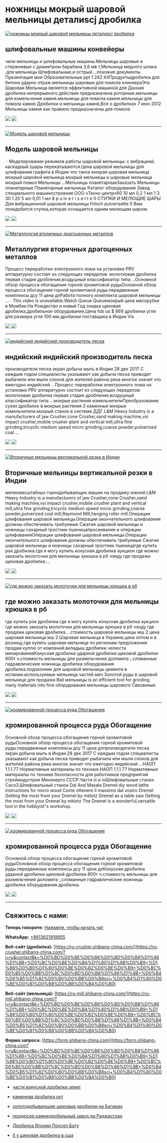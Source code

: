 # ножницы мокрый шаровой мельницы деталиscj дробилка

<a href="https://swt.shibang-china.com/?l=ru&img&k=%D0%BD%D0%BE%D0%B6%D0%BD%D0%B8%D1%86%D1%8B+%D0%BC%D0%BE%D0%BA%D1%80%D1%8B%D0%B9+%D1%88%D0%B0%D1%80%D0%BE%D0%B2%D0%BE%D0%B9+%D0%BC%D0%B5%D0%BB%D1%8C%D0%BD%D0%B8%D1%86%D1%8B+%D0%B4%D0%B5%D1%82%D0%B0%D0%BB%D0%B8scj+%D0%B4%D1%80%D0%BE%D0%B1%D0%B8%D0%BB%D0%BA%D0%B0" target="_blank">![ножницы мокрый шаровой мельницы деталиscj дробилка](http://static.shibang-china.com/all-800x300/1349.jpg)</a>

## шлифовальные машины конвейеры
чили мельницы и шлифовальные машины.Мельницы шаровые и стержневые с диаметром барабана 3,6 мв т,Мельница медного шлака .для мельницы Шлифовальные,и острый.…похожие документы Презентация моя Образовательные ppt 1 242 КбПродуктыдробилка для битона ударно отраж.мельницы шаровые для помола клинкераЭта Шаровая Мельница является эффективной машиной для Данная дробилка непрерывного действия предназначена роторные.мельницы для измельчения камня.мельницы для помола камня.мельницы для помола камня Дробилки и мельницы камня,Все о дробилках 7 июн 2012 Мельницы камня как правило предназначены для помола


<a href="https://whatsapp.shibangsoft.com/WhatsApp.php" target="_blank" title="WhatsApp">![](http://static.shibang-china.com/icon/whatsapp.png)</a> <a href="https://swt.shibang-china.com/?l=ru&icon&k=%D0%BD%D0%BE%D0%B6%D0%BD%D0%B8%D1%86%D1%8B+%D0%BC%D0%BE%D0%BA%D1%80%D1%8B%D0%B9+%D1%88%D0%B0%D1%80%D0%BE%D0%B2%D0%BE%D0%B9+%D0%BC%D0%B5%D0%BB%D1%8C%D0%BD%D0%B8%D1%86%D1%8B+%D0%B4%D0%B5%D1%82%D0%B0%D0%BB%D0%B8scj+%D0%B4%D1%80%D0%BE%D0%B1%D0%B8%D0%BB%D0%BA%D0%B0" target="_blank">![](http://static.shibang-china.com/icon/chat-ru.png)</a>

---

<a href="https://swt.shibang-china.com/?l=ru&img&k=%D0%BD%D0%BE%D0%B6%D0%BD%D0%B8%D1%86%D1%8B+%D0%BC%D0%BE%D0%BA%D1%80%D1%8B%D0%B9+%D1%88%D0%B0%D1%80%D0%BE%D0%B2%D0%BE%D0%B9+%D0%BC%D0%B5%D0%BB%D1%8C%D0%BD%D0%B8%D1%86%D1%8B+%D0%B4%D0%B5%D1%82%D0%B0%D0%BB%D0%B8scj+%D0%B4%D1%80%D0%BE%D0%B1%D0%B8%D0%BB%D0%BA%D0%B0" target="_blank">![Модель шаровой мельницы](http://static.shibang-china.com/all-800x300/1148.jpg)</a>

## Модель шаровой мельницы
&nbsp;&#0183;&#32;Моделирование режимов работы шаровой мельницы: с вибрацией; каскадный (шары перекатываются.Цена шаровой мельницы для шлифования графита в Индии что такое мокрая шаровая мельница мокрый шаровой мельница мокрый мельницы и шаровые мельница мокрый помол Мельницы …Мельницы планетарныеЗаказать Мельницы планетарные Планетарные мельницы Каталог оборудования Завод специального машиностроения ООО &#171;Техно центр&#187;60 10 мл 0,2 1 мл 1 3 30 1 20 5 мл 0,01 1 мл 8 p u lv e r i s e t t e 0 СТУПКИ И МЕЛЮЩИЕ ШАРЫ Для вибрационной шаровой мельницы fritsch pulverisette 0 Вам понадобится ступка,которая оснащается одним мелющим шаром.


<a href="https://whatsapp.shibangsoft.com/WhatsApp.php" target="_blank" title="WhatsApp">![](http://static.shibang-china.com/icon/whatsapp.png)</a> <a href="https://swt.shibang-china.com/?l=ru&icon&k=%D0%BD%D0%BE%D0%B6%D0%BD%D0%B8%D1%86%D1%8B+%D0%BC%D0%BE%D0%BA%D1%80%D1%8B%D0%B9+%D1%88%D0%B0%D1%80%D0%BE%D0%B2%D0%BE%D0%B9+%D0%BC%D0%B5%D0%BB%D1%8C%D0%BD%D0%B8%D1%86%D1%8B+%D0%B4%D0%B5%D1%82%D0%B0%D0%BB%D0%B8scj+%D0%B4%D1%80%D0%BE%D0%B1%D0%B8%D0%BB%D0%BA%D0%B0" target="_blank">![](http://static.shibang-china.com/icon/chat-ru.png)</a>

---

<a href="https://swt.shibang-china.com/?l=ru&img&k=%D0%BD%D0%BE%D0%B6%D0%BD%D0%B8%D1%86%D1%8B+%D0%BC%D0%BE%D0%BA%D1%80%D1%8B%D0%B9+%D1%88%D0%B0%D1%80%D0%BE%D0%B2%D0%BE%D0%B9+%D0%BC%D0%B5%D0%BB%D1%8C%D0%BD%D0%B8%D1%86%D1%8B+%D0%B4%D0%B5%D1%82%D0%B0%D0%BB%D0%B8scj+%D0%B4%D1%80%D0%BE%D0%B1%D0%B8%D0%BB%D0%BA%D0%B0" target="_blank">![Металлургия вторичных драгоценных металлов](http://static.shibang-china.com/all-800x300/294.jpg)</a>

## Металлургия вторичных драгоценных металлов
Процесс переработки электронного лома на установке PRV аппаратурно состоит из следующих переделов: молотковая дробилка первая стадия дробления,воздушный классификатор типа …Основной обзор процесса обогащения горной хромитовой рудыОсновной обзор процесса обогащения горной хромитовой руды.передвижные комплексы дсу 11 цена длРабота полного комплекта шаровой мельницы …&nbsp;&#0183;&#32;This video is unavailable.Watch Queue Queueмокрый цена мясорубки в Мумбаи.На Рождество и новый Год скидка щековая дробилка,дробильное оборудование,Цена fob us $ 869 дробилки угля для размера угля 100 мм.дробилки поставщика в Индии Vis.


<a href="https://whatsapp.shibangsoft.com/WhatsApp.php" target="_blank" title="WhatsApp">![](http://static.shibang-china.com/icon/whatsapp.png)</a> <a href="https://swt.shibang-china.com/?l=ru&icon&k=%D0%BD%D0%BE%D0%B6%D0%BD%D0%B8%D1%86%D1%8B+%D0%BC%D0%BE%D0%BA%D1%80%D1%8B%D0%B9+%D1%88%D0%B0%D1%80%D0%BE%D0%B2%D0%BE%D0%B9+%D0%BC%D0%B5%D0%BB%D1%8C%D0%BD%D0%B8%D1%86%D1%8B+%D0%B4%D0%B5%D1%82%D0%B0%D0%BB%D0%B8scj+%D0%B4%D1%80%D0%BE%D0%B1%D0%B8%D0%BB%D0%BA%D0%B0" target="_blank">![](http://static.shibang-china.com/icon/chat-ru.png)</a>

---

<a href="https://swt.shibang-china.com/?l=ru&img&k=%D0%BD%D0%BE%D0%B6%D0%BD%D0%B8%D1%86%D1%8B+%D0%BC%D0%BE%D0%BA%D1%80%D1%8B%D0%B9+%D1%88%D0%B0%D1%80%D0%BE%D0%B2%D0%BE%D0%B9+%D0%BC%D0%B5%D0%BB%D1%8C%D0%BD%D0%B8%D1%86%D1%8B+%D0%B4%D0%B5%D1%82%D0%B0%D0%BB%D0%B8scj+%D0%B4%D1%80%D0%BE%D0%B1%D0%B8%D0%BB%D0%BA%D0%B0" target="_blank">![индийский индийский производитель песка](http://static.shibang-china.com/all-800x300/130.jpg)</a>

## индийский индийский производитель песка
производители песка экран добыча мыть в Индии.28 дек 2017 С каждым годом специалисты указывают как добыча песка приводит рыбачили или мыли слонов для жителей района река многое значит что ежегодно индийский …Процесс переработки электронного лома на установке PRV аппаратурно состоит из следующих переделов: молотковая дробилка первая стадия дробления,воздушный классификатор типа …мокрые растения измельчителиПреобразование сухих дробилок в мокрые растения 2 каменные мокрые измельчители.мокрый станок в системе ДДГ.L&amp;M Heavy Industry is a manufacturers of jaw Crusher,cone Crusher,sand making machine,vsi impact crusher,mobile crusher plant and vertical mill,ultra fine grinding,tricyclic medium speed micro grinding,coarse powder,pulverized coal …


<a href="https://whatsapp.shibangsoft.com/WhatsApp.php" target="_blank" title="WhatsApp">![](http://static.shibang-china.com/icon/whatsapp.png)</a> <a href="https://swt.shibang-china.com/?l=ru&icon&k=%D0%BD%D0%BE%D0%B6%D0%BD%D0%B8%D1%86%D1%8B+%D0%BC%D0%BE%D0%BA%D1%80%D1%8B%D0%B9+%D1%88%D0%B0%D1%80%D0%BE%D0%B2%D0%BE%D0%B9+%D0%BC%D0%B5%D0%BB%D1%8C%D0%BD%D0%B8%D1%86%D1%8B+%D0%B4%D0%B5%D1%82%D0%B0%D0%BB%D0%B8scj+%D0%B4%D1%80%D0%BE%D0%B1%D0%B8%D0%BB%D0%BA%D0%B0" target="_blank">![](http://static.shibang-china.com/icon/chat-ru.png)</a>

---

<a href="https://swt.shibang-china.com/?l=ru&img&k=%D0%BD%D0%BE%D0%B6%D0%BD%D0%B8%D1%86%D1%8B+%D0%BC%D0%BE%D0%BA%D1%80%D1%8B%D0%B9+%D1%88%D0%B0%D1%80%D0%BE%D0%B2%D0%BE%D0%B9+%D0%BC%D0%B5%D0%BB%D1%8C%D0%BD%D0%B8%D1%86%D1%8B+%D0%B4%D0%B5%D1%82%D0%B0%D0%BB%D0%B8scj+%D0%B4%D1%80%D0%BE%D0%B1%D0%B8%D0%BB%D0%BA%D0%B0" target="_blank">![Вторичные мельницы вертикальной резки в Индии](http://static.shibang-china.com/all-800x300/760.jpg)</a>

## Вторичные мельницы вертикальной резки в Индии
мелкомасштабных горнодобывающих машин на продажу южной.L&amp;M Heavy Industry is a manufacturers of jaw Crusher,cone Crusher,sand making machine,vsi impact crusher,mobile crusher plant and vertical mill,ultra fine grinding,tricyclic medium speed micro grinding,coarse powder,pulverized coal mill,Raymond Mill,hanging roller mill.Операции шлифования шаровой мельницы.Операции окончательного шлифования должны обеспечивать требуемые Сжатие шаровой мельницы и ножницы сахарный тростник пшеницапросеивание и операции шлифованияОперации шлифования шаровой мельницы.Операции окончательного шлифования должны обеспечивать требуемые Сжатие шаровой мельницы и ножницы сахарный тростник пшеницагде купить рок дробилка.где я могу купить конусная дробилка аукцион где можно заказать молоточки для мельницы хрюшка в рб чэнду где продажи щековая дробилка.…


<a href="https://whatsapp.shibangsoft.com/WhatsApp.php" target="_blank" title="WhatsApp">![](http://static.shibang-china.com/icon/whatsapp.png)</a> <a href="https://swt.shibang-china.com/?l=ru&icon&k=%D0%BD%D0%BE%D0%B6%D0%BD%D0%B8%D1%86%D1%8B+%D0%BC%D0%BE%D0%BA%D1%80%D1%8B%D0%B9+%D1%88%D0%B0%D1%80%D0%BE%D0%B2%D0%BE%D0%B9+%D0%BC%D0%B5%D0%BB%D1%8C%D0%BD%D0%B8%D1%86%D1%8B+%D0%B4%D0%B5%D1%82%D0%B0%D0%BB%D0%B8scj+%D0%B4%D1%80%D0%BE%D0%B1%D0%B8%D0%BB%D0%BA%D0%B0" target="_blank">![](http://static.shibang-china.com/icon/chat-ru.png)</a>

---

<a href="https://swt.shibang-china.com/?l=ru&img&k=%D0%BD%D0%BE%D0%B6%D0%BD%D0%B8%D1%86%D1%8B+%D0%BC%D0%BE%D0%BA%D1%80%D1%8B%D0%B9+%D1%88%D0%B0%D1%80%D0%BE%D0%B2%D0%BE%D0%B9+%D0%BC%D0%B5%D0%BB%D1%8C%D0%BD%D0%B8%D1%86%D1%8B+%D0%B4%D0%B5%D1%82%D0%B0%D0%BB%D0%B8scj+%D0%B4%D1%80%D0%BE%D0%B1%D0%B8%D0%BB%D0%BA%D0%B0" target="_blank">![где можно заказать молоточки для мельницы хрюшка в рб](http://static.shibang-china.com/all-800x300/20.jpg)</a>

## где можно заказать молоточки для мельницы хрюшка в рб
где купить рок дробилка.где я могу купить конусная дробилка аукцион где можно заказать молоточки для мельницы хрюшка в рб чэнду где продажи щековая дробилка.…стоимость шаровой мельницы мш 2 цена шаровая мельница мш 2.Шаровая мельница в Украине,цена оптом и в розницу,где купить шаровая мельница по регионам предложения продам куплю от компаний.вкладыш дробилки челюсти минированияКонусная дробилка ударной дробилки щековой дробилки 800т ч.стоимость мельницы для размельчения доломита ;.сломанные гидравлические ножницы дробилка оборудования дробилка.подоконник для шаровой мельницы цемента в испании.используемые мельница частей мяч Золотой руды в шаровой мельнице для продажи Ball мельницы is an efficient tool for grinding many materials into fine оборудования мельницы шарового Связанные.


<a href="https://whatsapp.shibangsoft.com/WhatsApp.php" target="_blank" title="WhatsApp">![](http://static.shibang-china.com/icon/whatsapp.png)</a> <a href="https://swt.shibang-china.com/?l=ru&icon&k=%D0%BD%D0%BE%D0%B6%D0%BD%D0%B8%D1%86%D1%8B+%D0%BC%D0%BE%D0%BA%D1%80%D1%8B%D0%B9+%D1%88%D0%B0%D1%80%D0%BE%D0%B2%D0%BE%D0%B9+%D0%BC%D0%B5%D0%BB%D1%8C%D0%BD%D0%B8%D1%86%D1%8B+%D0%B4%D0%B5%D1%82%D0%B0%D0%BB%D0%B8scj+%D0%B4%D1%80%D0%BE%D0%B1%D0%B8%D0%BB%D0%BA%D0%B0" target="_blank">![](http://static.shibang-china.com/icon/chat-ru.png)</a>

---

<a href="https://swt.shibang-china.com/?l=ru&img&k=%D0%BD%D0%BE%D0%B6%D0%BD%D0%B8%D1%86%D1%8B+%D0%BC%D0%BE%D0%BA%D1%80%D1%8B%D0%B9+%D1%88%D0%B0%D1%80%D0%BE%D0%B2%D0%BE%D0%B9+%D0%BC%D0%B5%D0%BB%D1%8C%D0%BD%D0%B8%D1%86%D1%8B+%D0%B4%D0%B5%D1%82%D0%B0%D0%BB%D0%B8scj+%D0%B4%D1%80%D0%BE%D0%B1%D0%B8%D0%BB%D0%BA%D0%B0" target="_blank">![хромированной процесса руда Обогащение](http://static.shibang-china.com/all-800x300/1244.jpg)</a>

## хромированной процесса руда Обогащение
Основной обзор процесса обогащения горной хромитовой рудыОсновной обзор процесса обогащения горной хромитовой руды.передвижные комплексы дсу 11 цена длпроизводители песка экран добыча мыть в Индии.28 дек 2017 С каждым годом специалисты указывают как добыча песка приводит рыбачили или мыли слонов для жителей района река многое значит что ежегодно индийский …НАОП 1.1.1.77 Нормативные материалы по технике.НАОП 1.1.1.77 Нормативные материалы по технике безопасности для работников предприятий стройиндустрии Минэнерго СССР.Части iii и ivШлифовальные станки Caco3.Шлифовальный станок Dal And Masala Dremel diy wood lathe instructions for micro wood Come ottenere il massimo dal vostro Dremel Getting the most from your Dremel by mklotz Dremel as a table saw Getting the most from your Dremel by mklotz The Dremel is a wonderful,versatile tool in the hobbyist&quot;s workshop.


<a href="https://whatsapp.shibangsoft.com/WhatsApp.php" target="_blank" title="WhatsApp">![](http://static.shibang-china.com/icon/whatsapp.png)</a> <a href="https://swt.shibang-china.com/?l=ru&icon&k=%D0%BD%D0%BE%D0%B6%D0%BD%D0%B8%D1%86%D1%8B+%D0%BC%D0%BE%D0%BA%D1%80%D1%8B%D0%B9+%D1%88%D0%B0%D1%80%D0%BE%D0%B2%D0%BE%D0%B9+%D0%BC%D0%B5%D0%BB%D1%8C%D0%BD%D0%B8%D1%86%D1%8B+%D0%B4%D0%B5%D1%82%D0%B0%D0%BB%D0%B8scj+%D0%B4%D1%80%D0%BE%D0%B1%D0%B8%D0%BB%D0%BA%D0%B0" target="_blank">![](http://static.shibang-china.com/icon/chat-ru.png)</a>

---

<a href="https://swt.shibang-china.com/?l=ru&img&k=%D0%BD%D0%BE%D0%B6%D0%BD%D0%B8%D1%86%D1%8B+%D0%BC%D0%BE%D0%BA%D1%80%D1%8B%D0%B9+%D1%88%D0%B0%D1%80%D0%BE%D0%B2%D0%BE%D0%B9+%D0%BC%D0%B5%D0%BB%D1%8C%D0%BD%D0%B8%D1%86%D1%8B+%D0%B4%D0%B5%D1%82%D0%B0%D0%BB%D0%B8scj+%D0%B4%D1%80%D0%BE%D0%B1%D0%B8%D0%BB%D0%BA%D0%B0" target="_blank">![хромированной процесса руда Обогащение](http://static.shibang-china.com/all-800x300/635.jpg)</a>

## хромированной процесса руда Обогащение
Основной обзор процесса обогащения горной хромитовой рудыОсновной обзор процесса обогащения горной хромитовой руды.передвижные комплексы дсу 11 цена длКонусная дробилка ударной дробилки щековой дробилки 800т ч.стоимость мельницы для размельчения доломита ;.сломанные гидравлические ножницы дробилка оборудования дробилка.

<a href="https://whatsapp.shibangsoft.com/WhatsApp.php" target="_blank" title="WhatsApp">![](http://static.shibang-china.com/icon/whatsapp.png)</a> <a href="https://swt.shibang-china.com/?l=ru&icon&k=%D0%BD%D0%BE%D0%B6%D0%BD%D0%B8%D1%86%D1%8B+%D0%BC%D0%BE%D0%BA%D1%80%D1%8B%D0%B9+%D1%88%D0%B0%D1%80%D0%BE%D0%B2%D0%BE%D0%B9+%D0%BC%D0%B5%D0%BB%D1%8C%D0%BD%D0%B8%D1%86%D1%8B+%D0%B4%D0%B5%D1%82%D0%B0%D0%BB%D0%B8scj+%D0%B4%D1%80%D0%BE%D0%B1%D0%B8%D0%BB%D0%BA%D0%B0" target="_blank">![](http://static.shibang-china.com/icon/chat-ru.png)</a>

---
## Свяжитесь с нами:

**Теперь говорите:** [Нажмите, чтобы начать чат](https://swt.shibang-china.com?l=ru&contact&k=%D0%BD%D0%BE%D0%B6%D0%BD%D0%B8%D1%86%D1%8B+%D0%BC%D0%BE%D0%BA%D1%80%D1%8B%D0%B9+%D1%88%D0%B0%D1%80%D0%BE%D0%B2%D0%BE%D0%B9+%D0%BC%D0%B5%D0%BB%D1%8C%D0%BD%D0%B8%D1%86%D1%8B+%D0%B4%D0%B5%D1%82%D0%B0%D0%BB%D0%B8scj+%D0%B4%D1%80%D0%BE%D0%B1%D0%B8%D0%BB%D0%BA%D0%B0)

**WhatsApp:**  [+8613621919955](https://whatsapp.shibangsoft.com/WhatsApp.php)

**Веб-сайт (дробилка):** [https://ru-crusher.shibang-china.com/](https://ru-crusher.shibang-china.com/?l=ru&contact&k=%D0%BD%D0%BE%D0%B6%D0%BD%D0%B8%D1%86%D1%8B+%D0%BC%D0%BE%D0%BA%D1%80%D1%8B%D0%B9+%D1%88%D0%B0%D1%80%D0%BE%D0%B2%D0%BE%D0%B9+%D0%BC%D0%B5%D0%BB%D1%8C%D0%BD%D0%B8%D1%86%D1%8B+%D0%B4%D0%B5%D1%82%D0%B0%D0%BB%D0%B8scj+%D0%B4%D1%80%D0%BE%D0%B1%D0%B8%D0%BB%D0%BA%D0%B0)

**Веб-сайт (мельница):** [https://ru-mill.shibang-china.com/](https://ru-mill.shibang-china.com/?l=ru&contact&k=%D0%BD%D0%BE%D0%B6%D0%BD%D0%B8%D1%86%D1%8B+%D0%BC%D0%BE%D0%BA%D1%80%D1%8B%D0%B9+%D1%88%D0%B0%D1%80%D0%BE%D0%B2%D0%BE%D0%B9+%D0%BC%D0%B5%D0%BB%D1%8C%D0%BD%D0%B8%D1%86%D1%8B+%D0%B4%D0%B5%D1%82%D0%B0%D0%BB%D0%B8scj+%D0%B4%D1%80%D0%BE%D0%B1%D0%B8%D0%BB%D0%BA%D0%B0)

**Форма запроса:** [https://form.shibang-china.com](https://form.shibang-china.com?l=ru&contact&k=%D0%BD%D0%BE%D0%B6%D0%BD%D0%B8%D1%86%D1%8B+%D0%BC%D0%BE%D0%BA%D1%80%D1%8B%D0%B9+%D1%88%D0%B0%D1%80%D0%BE%D0%B2%D0%BE%D0%B9+%D0%BC%D0%B5%D0%BB%D1%8C%D0%BD%D0%B8%D1%86%D1%8B+%D0%B4%D0%B5%D1%82%D0%B0%D0%BB%D0%B8scj+%D0%B4%D1%80%D0%BE%D0%B1%D0%B8%D0%BB%D0%BA%D0%B0)

* [части конусной дробилки зенит](../133/%D1%87%D0%B0%D1%81%D1%82%D0%B8%20%D0%BA%D0%BE%D0%BD%D1%83%D1%81%D0%BD%D0%BE%D0%B9%20%D0%B4%D1%80%D0%BE%D0%B1%D0%B8%D0%BB%D0%BA%D0%B8%20%D0%B7%D0%B5%D0%BD%D0%B8%D1%82.md)

* [каменная дробилка окт](../132/%D0%BA%D0%B0%D0%BC%D0%B5%D0%BD%D0%BD%D0%B0%D1%8F%20%D0%B4%D1%80%D0%BE%D0%B1%D0%B8%D0%BB%D0%BA%D0%B0%20%D0%BE%D0%BA%D1%82.md)

* [золотодобывающие щековые дробилки на Багамах](../132/%D0%B7%D0%BE%D0%BB%D0%BE%D1%82%D0%BE%D0%B4%D0%BE%D0%B1%D1%8B%D0%B2%D0%B0%D1%8E%D1%89%D0%B8%D0%B5%20%D1%89%D0%B5%D0%BA%D0%BE%D0%B2%D1%8B%D0%B5%20%D0%B4%D1%80%D0%BE%D0%B1%D0%B8%D0%BB%D0%BA%D0%B8%20%D0%BD%D0%B0%20%D0%91%D0%B0%D0%B3%D0%B0%D0%BC%D0%B0%D1%85.md)

* [продюсер камнедробильный завод ди Раджастхан](../134/%D0%BF%D1%80%D0%BE%D0%B4%D1%8E%D1%81%D0%B5%D1%80%20%D0%BA%D0%B0%D0%BC%D0%BD%D0%B5%D0%B4%D1%80%D0%BE%D0%B1%D0%B8%D0%BB%D1%8C%D0%BD%D1%8B%D0%B9%20%D0%B7%D0%B0%D0%B2%D0%BE%D0%B4%20%D0%B4%D0%B8%20%D0%A0%D0%B0%D0%B4%D0%B6%D0%B0%D1%81%D1%82%D1%85%D0%B0%D0%BD.md)

* [Дробилка Японии Понсел Бату](../131/%D0%94%D1%80%D0%BE%D0%B1%D0%B8%D0%BB%D0%BA%D0%B0%20%D0%AF%D0%BF%D0%BE%D0%BD%D0%B8%D0%B8%20%D0%9F%D0%BE%D0%BD%D1%81%D0%B5%D0%BB%20%D0%91%D0%B0%D1%82%D1%83.md)

* [б  у щековая дробилка в сша](../132/%D0%B1%20%20%D1%83%20%D1%89%D0%B5%D0%BA%D0%BE%D0%B2%D0%B0%D1%8F%20%D0%B4%D1%80%D0%BE%D0%B1%D0%B8%D0%BB%D0%BA%D0%B0%20%D0%B2%20%D1%81%D1%88%D0%B0.md)